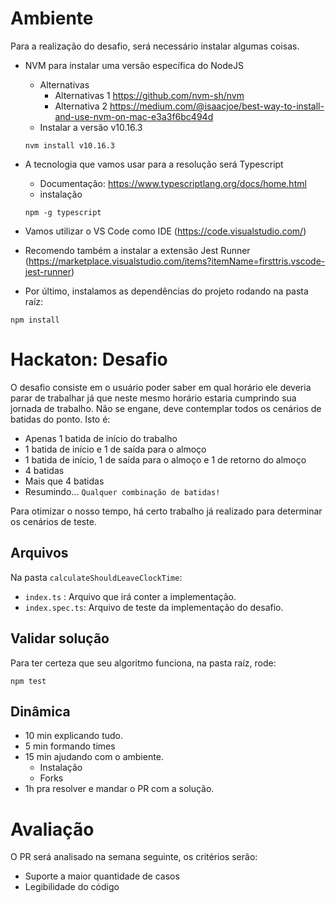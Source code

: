 # Ambiente
Para a realização do desafio, será necessário instalar algumas coisas.

* NVM para instalar uma versão específica do NodeJS
  + Alternativas
    - Alternativas 1 https://github.com/nvm-sh/nvm
    - Alternativa 2 https://medium.com/@isaacjoe/best-way-to-install-and-use-nvm-on-mac-e3a3f6bc494d
  + Instalar a versão v10.16.3
  ```
  nvm install v10.16.3
  ```

* A tecnologia que vamos usar para a resolução será Typescript
  + Documentação: https://www.typescriptlang.org/docs/home.html
  + instalação
  ```
  npm -g typescript
  ```

* Vamos utilizar o VS Code como IDE (https://code.visualstudio.com/)
* Recomendo também a instalar a extensão Jest Runner (https://marketplace.visualstudio.com/items?itemName=firsttris.vscode-jest-runner)

* Por último, instalamos as dependências do projeto rodando na pasta raíz:
```
npm install
```

# Hackaton: Desafio
O desafio consiste em o usuário poder saber em qual horário ele deveria parar de trabalhar já que neste mesmo horário estaria cumprindo sua jornada de trabalho. Não se engane, deve contemplar todos os cenários de batidas do ponto. Isto é:

* Apenas 1 batida de início do trabalho
* 1 batida de início e 1 de saída para o almoço
* 1 batida de início, 1 de saída para o almoço e 1 de retorno do almoço
* 4 batidas
* Mais que 4 batidas
* Resumindo... `Qualquer combinação de batidas!`

Para otimizar o nosso tempo, há certo trabalho já realizado para determinar os cenários de teste.

## Arquivos
Na pasta `calculateShouldLeaveClockTime`:
  * `index.ts` : Arquivo que irá conter a implementação.
  * `index.spec.ts`: Arquivo de teste da implementação do desafio.

## Validar solução
Para ter certeza que seu algoritmo funciona, na pasta raíz, rode:
```
npm test
```

## Dinâmica

* 10 min explicando tudo.
* 5 min formando times
* 15 min ajudando com o ambiente.
  + Instalação
  + Forks
* 1h pra resolver e mandar o PR com a solução.

# Avaliação
O PR será analisado na semana seguinte, os critérios serão:

* Suporte a maior quantidade de casos
* Legibilidade do código